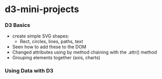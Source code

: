 # d3-mini-projects

### D3 Basics

- create simple SVG shapes:
  - Rect, circles, lines, paths, text
- Seen how to add these to the DOM
- Changed attributes using by method chaining with the .attr() method
- Grouping elements together (axis, charts)

### Using Data with D3
